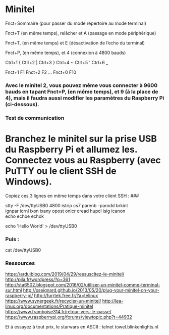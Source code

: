 # Minitel

Fnct+Sommaire (pour passer du mode répertoire au mode terminal)

Fnct+T (en même temps), relâcher et A (passage en mode périphérique)

Fnct+T, (en même temps) et E (désactivation de l’echo du terminal)

Fnct+P, (en même temps), et 4 (connexion à 4800 bauds)



Ctrl+1  {
Ctrl+2  |
Ctrl+3  }
Ctrl+4  ~
Ctrl+5  '
Ctrl+6  _


Fnct+1 F1
Fnct+2 F2
...
Fnct+0 F10



### Avec le minitel 2, vous pouvez même vous connecter à 9600 bauds en tapant Fnct+P, (en même temps), et 9 (à la place de 4), mais il faudra aussi modifier les paramètres du Raspberry Pi (ci-dessous). ###



### Test de communication ###
#
# Branchez le minitel sur la prise USB du Raspberry Pi et allumez les. Connectez vous au Raspberry (avec PuTTY ou le client SSH de Windows).
Copiez ces 3 lignes en même temps dans votre client SSH : ###



stty -F /dev/ttyUSB0 4800 istrip cs7 parenb -parodd brkint \
ignpar icrnl ixon ixany opost onlcr cread hupcl isig icanon \
echo echoe echok

echo 'Hello World' > /dev/ttyUSB0


### Puis : ###

cat /dev/ttyUSB0



### Ressources ###

https://arduiblog.com/2019/04/29/ressuscitez-le-minitel/
http://pila.fr/wordpress/?p=361
http://sta6502.blogspot.com/2016/02/utiliser-un-minitel-comme-terminal-sur.html
http://xseignard.github.io/2013/05/20/plug-your-minitel-on-your-raspberry-pi/
http://furrtek.free.fr/?a=telinux
https://www.synergeek.fr/recycler-un-minitel/
http://lea-linux.org/documentations/Pratique-minitel
https://www.framboise314.fr/retour-vers-le-passe/
https://www.raspberrypi.org/forums/viewtopic.php?t=44932

Et à essayez à tout prix, le starwars en ASCII :
telnet towel.blinkenlights.nl

